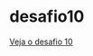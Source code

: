 # desafio10

<a href = "hhtps://onycholas.github.io/desafio10/Início.html">Veja o desafio 10 </a>
 
